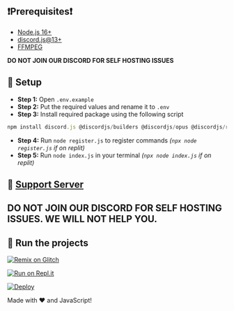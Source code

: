 ## ❗Prerequisites❗
- [Node.js 16+](https://nodejs.org/en/download/)
- [discord.js@13+](https://discord.js.org/#/)
- [FFMPEG](https://ffmpeg.org/download.html)

**DO NOT JOIN OUR DISCORD FOR SELF HOSTING ISSUES**

## 📝 Setup
- **Step 1:** Open `.env.example`
- **Step 2:** Put the required values and rename it to `.env`
- **Step 3:** Install required package using the following script
```js
npm install discord.js @discordjs/builders @discordjs/opus @discordjs/rest @discordjs/voice axios discord-api-types dotenv express ffmpeg-static tweetnacl
```
- **Step 4:** Run `node register.js` to register commands *(`npx node register.js` if on replit)*
- **Step 5:** Run `node index.js` in your terminal *(`npx node index.js` if on replit)*

## 📝 [Support Server](https://discord.gg/nZRMdQeK6m)

## **DO NOT JOIN OUR DISCORD FOR SELF HOSTING ISSUES. WE WILL NOT HELP YOU.**

## 💨 Run the projects

[![Remix on Glitch](https://cdn.glitch.com/2703baf2-b643-4da7-ab91-7ee2a2d00b5b%2Fremix-button.svg)](https://glitch.com/edit/#!/import/github/Grizz1e/Kavya)

[![Run on Repl.it](https://repl.it/badge/github/Grizz1e/Kavya)](https://repl.it/github/Grizz1e/Kavya)

[![Deploy](https://www.herokucdn.com/deploy/button.svg)](https://heroku.com/deploy?template=https://github.com/Grizz1e/Kavya)

Made with ❤️ and JavaScript!
